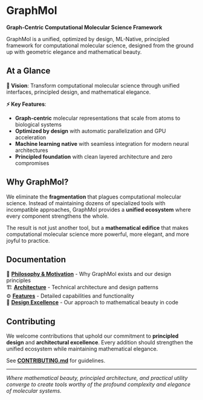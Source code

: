 # GraphMol

**Graph-Centric Computational Molecular Science Framework**

GraphMol is a unified, optimized by design, ML-Native, principled framework for computational molecular science, designed from the ground up with geometric elegance and mathematical beauty.

## At a Glance

**🎯 Vision**: Transform computational molecular science through unified interfaces, principled design, and mathematical elegance.

**⚡ Key Features**: 
- **Graph-centric** molecular representations that scale from atoms to biological systems
- **Optimized by design** with automatic parallelization and GPU acceleration  
- **Machine learning native** with seamless integration for modern neural architectures
- **Principled foundation** with clean layered architecture and zero compromises

## Why GraphMol?

We eliminate the **fragmentation** that plagues computational molecular science. Instead of maintaining dozens of specialized tools with incompatible approaches, GraphMol provides a **unified ecosystem** where every component strengthens the whole.

The result is not just another tool, but a **mathematical edifice** that makes computational molecular science more powerful, more elegant, and more joyful to practice.

## Documentation

📖 **[Philosophy & Motivation](docs/PHILOSOPHY.md)** - Why GraphMol exists and our design principles  
🏗️ **[Architecture](docs/ARCHITECTURE.md)** - Technical architecture and design patterns  
⚙️ **[Features](docs/FEATURES.md)** - Detailed capabilities and functionality  
🌟 **[Design Excellence](docs/DESIGN.md)** - Our approach to mathematical beauty in code  

## Contributing

We welcome contributions that uphold our commitment to **principled design** and **architectural excellence**. Every addition should strengthen the unified ecosystem while maintaining mathematical elegance.

See **[CONTRIBUTING.md](CONTRIBUTING.md)** for guidelines.

---

*Where mathematical beauty, principled architecture, and practical utility converge to create tools worthy of the profound complexity and elegance of molecular systems.*
